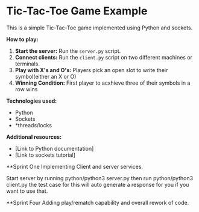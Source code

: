 # Tic-Tac-Toe Game Example

This is a simple Tic-Tac-Toe game implemented using Python and sockets.

**How to play:**
1. **Start the server:** Run the `server.py` script.
2. **Connect clients:** Run the `client.py` script on two different machines or terminals.
3. **Play with X's and O's:** Players pick an open slot to write their symbol(either an X or O)
4. **Winning Condition:** First player to acxhieve three of their symbols in a row wins

**Technologies used:**
* Python
* Sockets
* *threads/locks

**Additional resources:**
* [Link to Python documentation]
* [Link to sockets tutorial]


**Sprint One
Implementing Client and server services.

Start server by running python/python3 server.py then run python/python3 client.py the test case for this will auto generate a response for you if you want to use that.

**Sprint Four
Adding play/rematch capability and overall rework of code.
